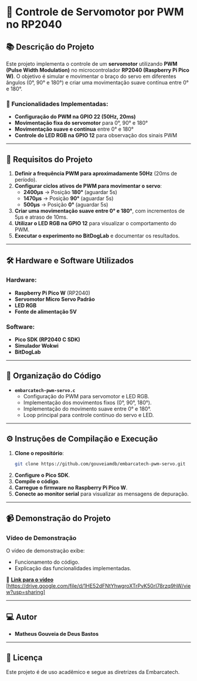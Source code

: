 # 🚀 Controle de Servomotor por PWM no RP2040

## 📚 Descrição do Projeto
Este projeto implementa o controle de um **servomotor** utilizando **PWM (Pulse Width Modulation)** no microcontrolador **RP2040 (Raspberry Pi Pico W)**. O objetivo é simular e movimentar o braço do servo em diferentes ângulos (0°, 90° e 180°) e criar uma movimentação suave contínua entre 0° e 180°.

### 🔧 Funcionalidades Implementadas:
- **Configuração do PWM na GPIO 22 (50Hz, 20ms)**
- **Movimentação fixa do servomotor** para 0°, 90° e 180°
- **Movimentação suave e contínua** entre 0° e 180°
- **Controle do LED RGB na GPIO 12** para observação dos sinais PWM

---

## 🎯 Requisitos do Projeto

1. **Definir a frequência PWM para aproximadamente 50Hz** (20ms de período).
2. **Configurar ciclos ativos de PWM para movimentar o servo**:
   - **2400µs** → Posição **180°** (aguardar 5s)
   - **1470µs** → Posição **90°** (aguardar 5s)
   - **500µs** → Posição **0°** (aguardar 5s)
3. **Criar uma movimentação suave entre 0° e 180°**, com incrementos de 5µs e atraso de 10ms.
4. **Utilizar o LED RGB na GPIO 12** para visualizar o comportamento do PWM.
5. **Executar o experimento no BitDogLab** e documentar os resultados.

---

## 🛠️ Hardware e Software Utilizados

### **Hardware:**
- **Raspberry Pi Pico W** (RP2040)
- **Servomotor Micro Servo Padrão**
- **LED RGB**
- **Fonte de alimentação 5V**

### **Software:**
- **Pico SDK (RP2040 C SDK)**
- **Simulador Wokwi**
- **BitDogLab**

---

## 📂 Organização do Código

- **`embarcatech-pwm-servo.c`**
  - Configuração do PWM para servomotor e LED RGB.
  - Implementação dos movimentos fixos (0°, 90°, 180°).
  - Implementação do movimento suave entre 0° e 180°.
  - Loop principal para controle contínuo do servo e LED.

---

## ⚙️ Instruções de Compilação e Execução

1. **Clone o repositório**:
   ```sh
   git clone https://github.com/gouveiamdb/embarcatech-pwm-servo.git
   ```
2. **Configure o Pico SDK**.
3. **Compile o código**.
4. **Carregue o firmware no Raspberry Pi Pico W**.
5. **Conecte ao monitor serial** para visualizar as mensagens de depuração.

---

## 📹 Demonstração do Projeto

### Vídeo de Demonstração
O vídeo de demonstração exibe:
- Funcionamento do código.
- Explicação das funcionalidades implementadas.

📌 **[Link para o vídeo](#)** [https://drive.google.com/file/d/1HE52dFNtYhwgroXTrPvK50rI78rzq9hW/view?usp=sharing]

---

## 💻 Autor
- **Matheus Gouveia de Deus Bastos**

---

## 📜 Licença
Este projeto é de uso acadêmico e segue as diretrizes da Embarcatech.

